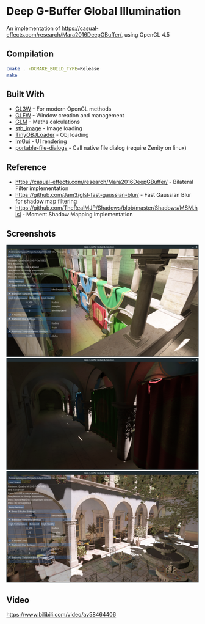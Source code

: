 # Deep G-Buffer Global Illumination
An implementation of https://casual-effects.com/research/Mara2016DeepGBuffer/, using OpenGL 4.5

## Compilation
```bash
cmake . -DCMAKE_BUILD_TYPE=Release
make
```

## Built With
* [GL3W](https://github.com/skaslev/gl3w) - For modern OpenGL methods
* [GLFW](http://www.glfw.org/) - Window creation and management
* [GLM](https://glm.g-truc.net/) - Maths calculations
* [stb_image](https://github.com/nothings/stb/blob/master/stb_image.h) - Image loading
* [TinyOBJLoader](https://github.com/syoyo/tinyobjloader) - Obj loading
* [ImGui](https://github.com/ocornut/imgui) - UI rendering
* [portable-file-dialogs](https://github.com/samhocevar/portable-file-dialogs) - Call native file dialog (require Zenity on linux)

## Reference
* https://casual-effects.com/research/Mara2016DeepGBuffer/ - Bilateral Filter implementation
* https://github.com/Jam3/glsl-fast-gaussian-blur/ - Fast Gaussian Blur for shadow map filtering
* https://github.com/TheRealMJP/Shadows/blob/master/Shadows/MSM.hlsl - Moment Shadow Mapping implementation

## Screenshots
![](https://raw.githubusercontent.com/AdamYuan/DeepGBufferGI/master/screenshots/0.png)
![](https://raw.githubusercontent.com/AdamYuan/DeepGBufferGI/master/screenshots/1.png)
![](https://raw.githubusercontent.com/AdamYuan/DeepGBufferGI/master/screenshots/2.png)

## Video
https://www.bilibili.com/video/av58464406
